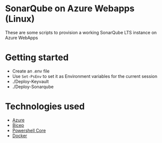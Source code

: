 # SonarQube on Azure Webapps (Linux) 

These are some scripts to provision a working SonarQube LTS instance on Azure WebApps

# Getting started

- Create an .env file
- Use ```Set-PsEnv``` to set it as Environment variables for the current session
- ./Deploy-Keyvault
- ./Deploy-Sonarqube

# Technologies used

- [Azure](https://azure.microsoft.com/)
- [Bicep](https://github.com/Azure/bicep)
- [Powershell Core](https://github.com/powershell/powershell)
- [Docker](https://www.docker.com/)